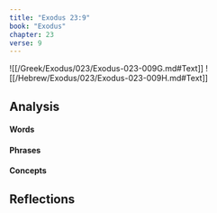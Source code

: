 ```yaml
---
title: "Exodus 23:9"
book: "Exodus"
chapter: 23
verse: 9
---
```

![[/Greek/Exodus/023/Exodus-023-009G.md#Text]]
![[/Hebrew/Exodus/023/Exodus-023-009H.md#Text]]

## Analysis

#### Words

#### Phrases

#### Concepts

## Reflections

